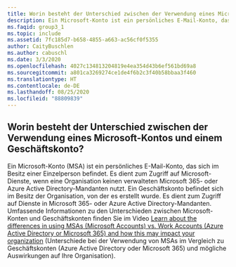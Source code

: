 ```yaml
---
title: Worin besteht der Unterschied zwischen der Verwendung eines Microsoft-Kontos und einem Geschäftskonto?
description: Ein Microsoft-Konto ist ein persönliches E-Mail-Konto, das einer Person gehört und dem Zugriff auf Microsoft-Dienste dient, wenn eine Organisation keinen...
ms.faqid: group3_1
ms.topic: include
ms.assetid: 7fc185d7-b658-4855-a663-ac56cf0f5355
author: CaityBuschlen
ms.author: cabuschl
ms.date: 3/3/2020
ms.openlocfilehash: 4027c134813204819e4ea354d43b6ef561bd69a8
ms.sourcegitcommit: a801ca3269274ce1de4f6b2c3f40b58bbaa3f460
ms.translationtype: HT
ms.contentlocale: de-DE
ms.lasthandoff: 08/25/2020
ms.locfileid: "88809839"
---
```

## <a name="what-is-the-difference-between-using-a-microsoft-account-vs-work-account"></a>Worin besteht der Unterschied zwischen der Verwendung eines Microsoft-Kontos und einem Geschäftskonto?

Ein Microsoft-Konto (MSA) ist ein persönliches E-Mail-Konto, das sich im Besitz einer Einzelperson befindet. Es dient zum Zugriff auf Microsoft-Dienste, wenn eine Organisation keinen verwalteten Microsoft 365- oder Azure Active Directory-Mandanten nutzt. Ein Geschäftskonto befindet sich im Besitz der Organisation, von der es erstellt wurde. Es dient zum Zugriff auf Dienste in Microsoft 365- oder Azure Active Directory-Mandanten. Umfassende Informationen zu den Unterschieden zwischen Microsoft-Konten und Geschäftskonten finden Sie im Video [Learn about the differences in using MSAs (Microsoft Accounts) vs. Work Accounts (Azure Active Directory or Microsoft 365) and how this may impact your organization](https://aka.ms/MSAvsAAD) (Unterschiede bei der Verwendung von MSAs im Vergleich zu Geschäftskonten (Azure Active Directory oder Microsoft 365) und mögliche Auswirkungen auf Ihre Organisation).

